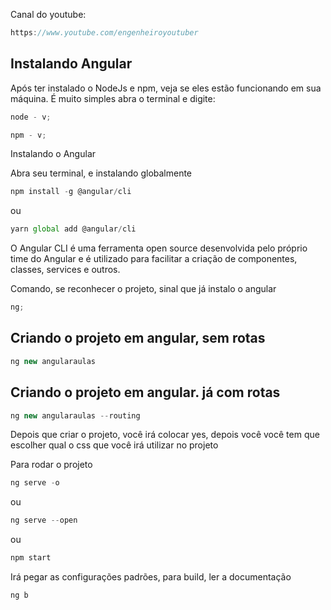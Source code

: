 Canal do youtube:

```js
https://www.youtube.com/engenheiroyoutuber
```

## Instalando Angular

Após ter instalado o NodeJs e npm, veja se eles estão funcionando em sua
máquina. É muito simples abra o terminal e digite:

```js
node - v;
```

```js
npm - v;
```

Instalando o Angular

Abra seu terminal, e instalando globalmente

```js
npm install -g @angular/cli
```

ou

```js
yarn global add @angular/cli
```

O Angular CLI é uma ferramenta open source desenvolvida pelo próprio time do
Angular e é utilizado para facilitar a criação de componentes, classes, services
e outros.

Comando, se reconhecer o projeto, sinal que já instalo o angular

```js
ng;
```

## Criando o projeto em angular, sem rotas

```js
ng new angularaulas
```

## Criando o projeto em angular. já com rotas

```js
ng new angularaulas --routing
```

Depois que criar o projeto, você irá colocar yes, depois você você tem que
escolher qual o css que você irá utilizar no projeto

Para rodar o projeto

```js
ng serve -o
```

ou

```js
ng serve --open
```

ou

```js
npm start
```

Irá pegar as configurações padrões, para build, ler a documentação

```js
ng b
```

